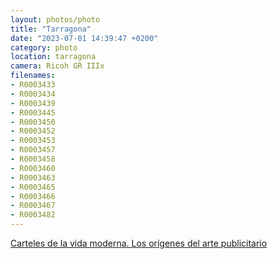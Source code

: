 ```yaml
---
layout: photos/photo
title: "Tarragona"
date: "2023-07-01 14:39:47 +0200"
category: photo
location: tarragona
camera: Ricoh GR IIIx
filenames: 
- R0003433
- R0003434
- R0003439
- R0003445
- R0003450
- R0003452
- R0003453
- R0003457
- R0003458
- R0003460
- R0003463
- R0003465
- R0003466
- R0003467
- R0003482
---
```

[Carteles de la vida moderna. Los orígenes del arte publicitario](https://caixaforum.org/es/tarragona/p/carteles-de-la-vida-moderna_a86599390)

